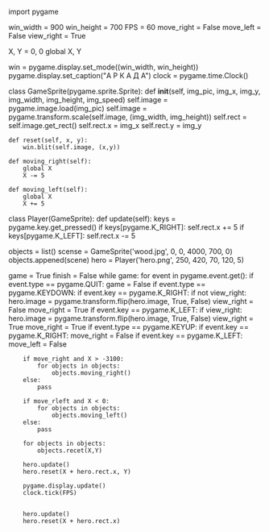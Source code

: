 import pygame 

win_width = 900
win_height = 700
FPS = 60
move_right = False
move_left = False
view_right = True 

X, Y = 0, 0
global X, Y

win = pygame.display.set_mode((win_width, win_height))
pygame.display.set_caption("А Р К А Д А")
clock = pygame.time.Clock()

class GameSprite(pygame.sprite.Sprite):
    def __init__(self, img_pic, img_x, img_y, img_width, img_height, img_speed)
        self.image = pygame.image.load(img_pic)
        self.image = pygame.transform.scale(self.image, (img_width, img_height))
        self.rect = self.image.get_rect()
        self.rect.x = img_x
        self.rect.y = img_y

    def reset(self, x, y):
        win.blit(self.image, (x,y))

    def moving_right(self):
        global X
        X -= 5

    def moving_left(self):
        global X
        X += 5

class Player(GameSprite):
    def update(self):
        keys = pygame.key.get_pressed()
        if keys[pygame.K_RIGHT]:
            self.rect.x += 5
        if keys[pygame.K_LEFT]:
            self.rect.x -= 5

objects = list()
scense = GameSprite('wood.jpg', 0, 0, 4000, 700, 0)
objects.appened(scene)
hero = Player('hero.png', 250, 420, 70, 120, 5)

game = True
finish = False
while game:
    for event in pygame.event.get():
        if event.type == pygame.QUIT:
            game = False
        if event.type == pygame.KEYDOWN:
            if event.key == pygame.K_RIGHT:
                if not view_right:
                    hero.image = pygame.transform.flip(hero.image, True, False)
                    view_right = False
                move_right = True
            if event.key == pygame.K_LEFT:
                if view_right:
                    hero.image = pygame.transform.flip(hero.image, True, False)
                    view_right = True
                move_right = True
            if event.type == pygame.KEYUP:
                if event.key == pygame.K_RIGHT:
                    move_right = False
                if event.key == pygame.K_LEFT:
                    move_left = False

        if move_right and X > -3100:
            for objects in objects:
                objects.moving_right()
        else:
            pass

        if move_rleft and X < 0:
            for objects in objects:
                objects.moving_left()
        else:
            pass

        for objects in objects:
            objects.recet(X,Y)

        hero.update()
        hero.reset(X + hero.rect.x, Y)

        pygame.display.update()
        clock.tick(FPS)


        hero.update()
        hero.reset(X + hero.rect.x)
